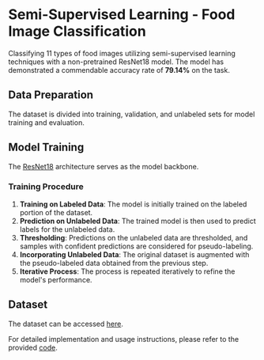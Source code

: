 # Semi-Supervised Learning - Food Image Classification

Classifying 11 types of food images utilizing semi-supervised learning techniques with a non-pretrained ResNet18 model. The model has demonstrated a commendable accuracy rate of **79.14%** on the task.

## Data Preparation

The dataset is divided into training, validation, and unlabeled sets for model training and evaluation.

## Model Training

The [ResNet18](https://pytorch.org/vision/main/models/generated/torchvision.models.resnet18.html) architecture serves as the model backbone.

### Training Procedure

1. **Training on Labeled Data**: The model is initially trained on the labeled portion of the dataset.
2. **Prediction on Unlabeled Data**: The trained model is then used to predict labels for the unlabeled data.
3. **Thresholding**: Predictions on the unlabeled data are thresholded, and samples with confident predictions are considered for pseudo-labeling.
4. **Incorporating Unlabeled Data**: The original dataset is augmented with the pseudo-labeled data obtained from the previous step.
5. **Iterative Process**: The process is repeated iteratively to refine the model's performance.

## Dataset

The dataset can be accessed [here](https://drive.google.com/file/d/1vufDjKxj4IwRni11uxjM0CSim5WehscA/view?usp=sharing).

For detailed implementation and usage instructions, please refer to the provided [code](https://github.com/Dawson-ma/SemiSupervised-Food-Image-Classification/blob/main/Semisupervised_food_classification.ipynb).
